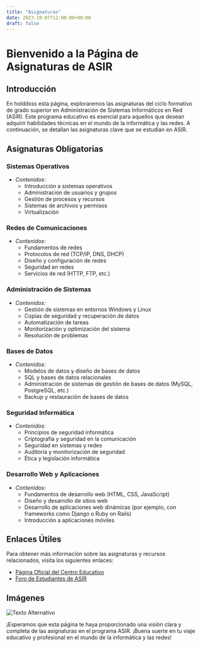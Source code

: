 ```yaml
---
title: "Asignaturas"
date: 2023-10-07T12:00:00+00:00
draft: false
---
```


# Bienvenido a la Página de Asignaturas de ASIR
## Introducción
En holddsss esta página, exploraremos las asignaturas del ciclo formativo de grado superior en Administración de Sistemas Informáticos en Red (ASIR). Este programa educativo es esencial para aquellos que desean adquirir habilidades técnicas en el mundo de la informática y las redes. A continuación, se detallan las asignaturas clave que se estudian en ASIR.
## Asignaturas Obligatorias
### Sistemas Operativos

- *Contenidos:*
  - Introducción a sistemas operativos
  - Administración de usuarios y grupos
  - Gestión de procesos y recursos
  - Sistemas de archivos y permisos
  - Virtualización

### Redes de Comunicaciones

- *Contenidos:*
  - Fundamentos de redes
  - Protocolos de red (TCP/IP, DNS, DHCP)
  - Diseño y configuración de redes
  - Seguridad en redes
  - Servicios de red (HTTP, FTP, etc.)

### Administración de Sistemas

- *Contenidos:*
  - Gestión de sistemas en entornos Windows y Linux
  - Copias de seguridad y recuperación de datos
  - Automatización de tareas
  - Monitorización y optimización del sistema
  - Resolución de problemas

### Bases de Datos

- *Contenidos:*
  - Modelos de datos y diseño de bases de datos
  - SQL y bases de datos relacionales
  - Administración de sistemas de gestión de bases de datos (MySQL, PostgreSQL, etc.)
  - Backup y restauración de bases de datos

### Seguridad Informática

- *Contenidos:*
  - Principios de seguridad informática
  - Criptografía y seguridad en la comunicación
  - Seguridad en sistemas y redes
  - Auditoría y monitorización de seguridad
  - Ética y legislación informática

### Desarrollo Web y Aplicaciones

- *Contenidos:*
  - Fundamentos de desarrollo web (HTML, CSS, JavaScript)
  - Diseño y desarrollo de sitios web
  - Desarrollo de aplicaciones web dinámicas (por ejemplo, con frameworks como Django o Ruby on Rails)
  - Introducción a aplicaciones móviles
## Enlaces Útiles

Para obtener más información sobre las asignaturas y recursos relacionados, visita los siguientes enlaces:

- [Página Oficial del Centro Educativo](https://blogsaverroes.juntadeandalucia.es/iesgonzalonazareno/)
- [Foro de Estudiantes de ASIR](https://github.com/oscarsanabria80)

## Imágenes

![Texto Alternativo](/imagen/asig.jpg)

¡Esperamos que esta página te haya proporcionado una visión clara y completa de las asignaturas en el programa ASIR. ¡Buena suerte en tu viaje educativo y profesional en el mundo de la informática y las redes!

